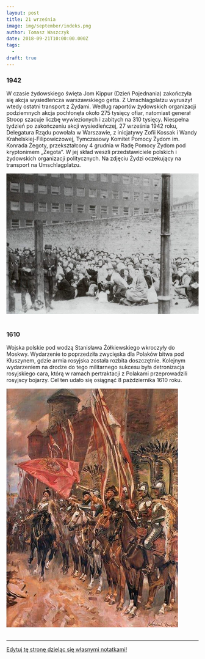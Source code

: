 ```yaml
---
layout: post
title: 21 września
image: img/september/indeks.png
author: Tomasz Waszczyk
date: 2018-09-21T10:00:00.000Z
tags:
  - 
draft: true
---
```


### 1942

W czasie żydowskiego święta Jom Kippur (Dzień Pojednania) zakończyła się akcja wysiedleńcza warszawskiego getta. Z Umschlagplatzu wyruszył wtedy ostatni transport z Żydami.
Według raportów żydowskich organizacji podziemnych akcja pochłonęła około 275 tysięcy ofiar, natomiast generał Stroop szacuje liczbę wywiezionych i zabitych na 310 tysięcy.
Niespełna tydzień po zakończeniu akcji
wysiedleńczej, 27 września 1942 roku, Delegatura Rządu powołała w Warszawie, z inicjatywy Zofii Kossak i Wandy Krahelskiej-Filipowiczowej, Tymczasowy Komitet Pomocy Żydom im. Konrada Żegoty, przekształcony 4 grudnia w Radę Pomocy Żydom pod kryptonimem „Żegota”.
W jej skład weszli przedstawiciele polskich i
żydowskich organizacji politycznych.
Na zdjęciu Żydzi oczekujący na transport na Umschlagplatzu.

<img src="./img/september/umgang.jpg"><br><br>

### 1610

Wojska polskie pod wodzą Stanisława Żółkiewskiego wkroczyły do Moskwy.
Wydarzenie to poprzedziła zwycięska dla Polaków bitwa pod Kłuszynem, gdzie armia rosyjska została rozbita doszczętnie. Kolejnym wydarzeniem na drodze do tego militarnego sukcesu była detronizacja rosyjskiego cara, którą w ramach pertraktacji z Polakami przeprowadzili rosyjscy bojarzy.
Cel ten udało się osiągnąć 8 października 1610 roku.

<img src="./img/september/zolkiewski.jpg"><br><br>

---

<a href="https://github.com/TomaszWaszczyk/historia.waszczyk.com/edit/master/src/content/september-21.md" target="_blank">Edytuj tę stronę dzieląc się własnymi notatkami!</a>
